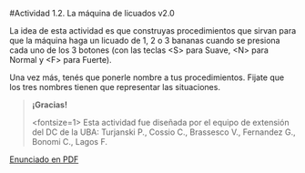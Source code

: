 #Actividad 1.2. La máquina de licuados v2.0

La idea de esta actividad es que construyas procedimientos que sirvan para que la máquina haga un licuado
de 1, 2 o 3 bananas cuando se presiona cada uno de los 3 botones (con las teclas <S\> para Suave, 
<N\> para Normal y <F\> para Fuerte).

Una vez más, tenés que ponerle nombre a tus procedimientos.
Fijate que los tres nombres tienen que representar las situaciones.

> **¡Gracias!**
>
> <fontsize=1>
> Esta actividad fue diseñada por el equipo de extensión del DC de la UBA: 
> Turjanski P., Cossio C., Brassesco V.,  Fernandez G., Bonomi C., Lagos F.
> </fontsize>


[Enunciado en PDF][PDF]

[PDF]: 
https://raw.githubusercontent.com/gobstones/laprogramacionysudidactica2/master/Proyectos/2.Par%C3%A1metros%20y%20Entrada-Salida/1.2.La%20m%C3%A1quina%20de%20licuados%20v2.0/assets/resources/description.pdf "Enunciado de 'La máquina de licuados v2.0' en PDF"